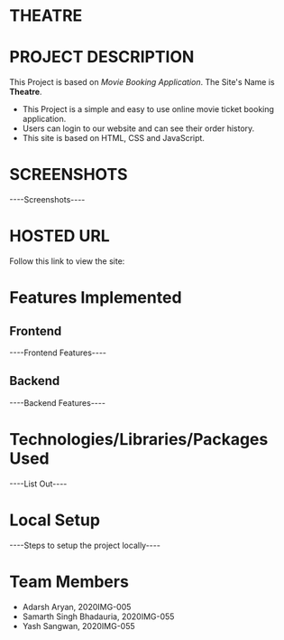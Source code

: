 # THEATRE
# PROJECT DESCRIPTION
This Project is based on *Movie Booking Application*. The Site's Name is **Theatre**. 

- This Project is a simple and easy to use online movie ticket booking application.
- Users can login to our website and can see their order history. 
- This site is based on HTML, CSS and JavaScript.

 
# SCREENSHOTS
----Screenshots----

# HOSTED URL
Follow this link to view the site:

# Features Implemented
## Frontend
----Frontend Features----
## Backend
----Backend Features----

# Technologies/Libraries/Packages Used
----List Out----

# Local Setup
----Steps to setup the project locally----

# Team Members
- Adarsh Aryan, 2020IMG-005
- Samarth Singh Bhadauria, 2020IMG-055
- Yash Sangwan, 2020IMG-055

